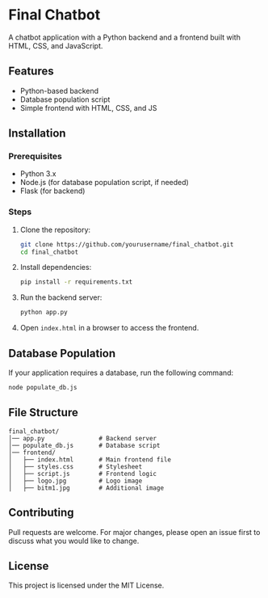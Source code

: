 # Final Chatbot

A chatbot application with a Python backend and a frontend built with HTML, CSS, and JavaScript.

## Features
- Python-based backend
- Database population script
- Simple frontend with HTML, CSS, and JS

## Installation

### Prerequisites
- Python 3.x
- Node.js (for database population script, if needed)
- Flask (for backend)

### Steps
1. Clone the repository:
   ```sh
   git clone https://github.com/yourusername/final_chatbot.git
   cd final_chatbot
   ```
2. Install dependencies:
   ```sh
   pip install -r requirements.txt
   ```
3. Run the backend server:
   ```sh
   python app.py
   ```
4. Open `index.html` in a browser to access the frontend.

## Database Population
If your application requires a database, run the following command:
```sh
node populate_db.js
```

## File Structure
```
final_chatbot/
│── app.py               # Backend server
│── populate_db.js       # Database script
│── frontend/
│   ├── index.html       # Main frontend file
│   ├── styles.css       # Stylesheet
│   ├── script.js        # Frontend logic
│   ├── logo.jpg         # Logo image
│   ├── bitm1.jpg        # Additional image
```

## Contributing
Pull requests are welcome. For major changes, please open an issue first to discuss what you would like to change.

## License
This project is licensed under the MIT License.
